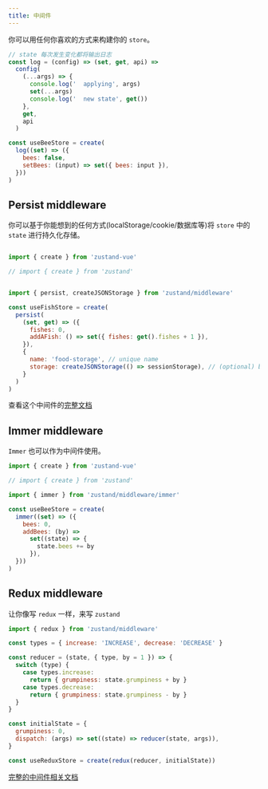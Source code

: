 ```yaml
---
title: 中间件
---
```


你可以用任何你喜欢的方式来构建你的 `store`。
```js
// state 每次发生变化都将输出日志
const log = (config) => (set, get, api) =>
  config(
    (...args) => {
      console.log('  applying', args)
      set(...args)
      console.log('  new state', get())
    },
    get,
    api
  )

const useBeeStore = create(
  log((set) => ({
    bees: false,
    setBees: (input) => set({ bees: input }),
  }))
)
```

## Persist middleware
你可以基于你能想到的任何方式(localStorage/cookie/数据库等)将 `store` 中的 `state` 进行持久化存储。
```js

import { create } from 'zustand-vue'

// import { create } from 'zustand'


import { persist, createJSONStorage } from 'zustand/middleware'

const useFishStore = create(
  persist(
    (set, get) => ({
      fishes: 0,
      addAFish: () => set({ fishes: get().fishes + 1 }),
    }),
    {
      name: 'food-storage', // unique name
      storage: createJSONStorage(() => sessionStorage), // (optional) by default, 'localStorage' is used
    }
  )
)
```
查看这个中间件的[完整文档](https://github.com/pmndrs/zustand/blob/main/docs/integrations/persisting-store-data.md)

## Immer middleware

`Immer` 也可以作为中间件使用。
```js
import { create } from 'zustand-vue'

// import { create } from 'zustand'

import { immer } from 'zustand/middleware/immer'

const useBeeStore = create(
  immer((set) => ({
    bees: 0,
    addBees: (by) =>
      set((state) => {
        state.bees += by
      }),
  }))
)
```


## Redux middleware
让你像写 `redux` 一样，来写 `zustand`
```js
import { redux } from 'zustand/middleware'

const types = { increase: 'INCREASE', decrease: 'DECREASE' }

const reducer = (state, { type, by = 1 }) => {
  switch (type) {
    case types.increase:
      return { grumpiness: state.grumpiness + by }
    case types.decrease:
      return { grumpiness: state.grumpiness - by }
  }
}

const initialState = {
  grumpiness: 0,
  dispatch: (args) => set((state) => reducer(state, args)),
}

const useReduxStore = create(redux(reducer, initialState))
```

[完整的中间件相关文档](https://github.com/pmndrs/zustand/blob/main/docs/integrations/persisting-store-data.md)